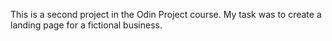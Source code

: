 This is a second project in the Odin Project course.
My task was to create a landing page for a fictional business.
